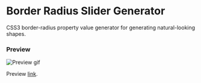 # Border Radius Slider Generator

CSS3 border-radius property value generator for generating natural-looking shapes.

### Preview

![Preview gif](https://media.giphy.com/media/yAa7mkL9zjixz0ITft/giphy.gif)

Preview [link](https://knlju.github.io/border-radius-picker/).
